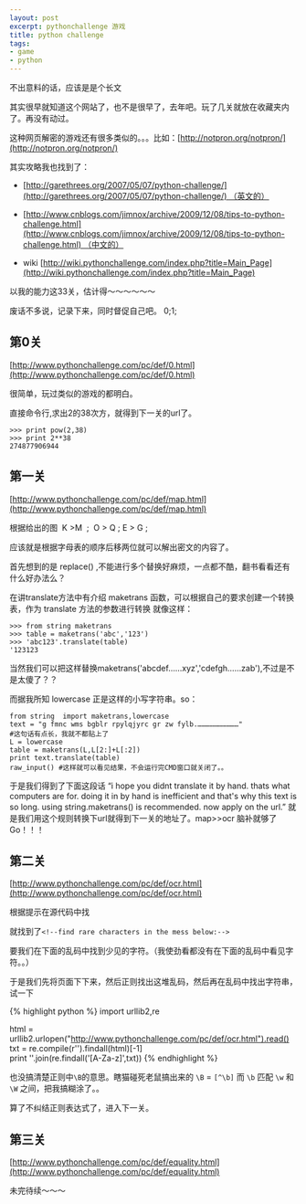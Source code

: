 ```yaml
---
layout: post
excerpt: pythonchallenge 游戏
title: python challenge
tags:
- game
- python
---
```


不出意料的话，应该是是个长文



其实很早就知道这个网站了，也不是很早了，去年吧。玩了几关就放在收藏夹内了。再没有动过。

这种网页解密的游戏还有很多类似的。。。比如：[http://notpron.org/notpron/](http://notpron.org/notpron/)

其实攻略我也找到了：



	
  * [http://garethrees.org/2007/05/07/python-challenge/](http://garethrees.org/2007/05/07/python-challenge/) （英文的）

	
  * [http://www.cnblogs.com/jimnox/archive/2009/12/08/tips-to-python-challenge.html](http://www.cnblogs.com/jimnox/archive/2009/12/08/tips-to-python-challenge.html) （中文的）

	
  * wiki [http://wiki.pythonchallenge.com/index.php?title=Main_Page](http://wiki.pythonchallenge.com/index.php?title=Main_Page)


以我的能力这33关，估计得～～～～～～

废话不多说，记录下来，同时督促自己吧。
0;1;





## 第0关




[http://www.pythonchallenge.com/pc/def/0.html](http://www.pythonchallenge.com/pc/def/0.html)


很简单，玩过类似的游戏的都明白。

直接命令行,求出2的38次方，就得到下一关的url了。

    
    >>> print pow(2,38)
    >>> print 2**38
    274877906944





## 第一关




[http://www.pythonchallenge.com/pc/def/map.html](http://www.pythonchallenge.com/pc/def/map.html)


根据给出的图  K >M  ;  O > Q ; E > G ;

应该就是根据字母表的顺序后移两位就可以解出密文的内容了。

首先想到的是 replace() ,不能进行多个替换好麻烦，一点都不酷，翻书看看还有什么好办法么？

在讲translate方法中有介绍 maketrans 函数，可以根据自己的要求创建一个转换表，作为 translate 方法的参数进行转换
就像这样：

    
    >>> from string maketrans
    >>> table = maketrans('abc','123')
    >>> 'abc123'.translate(table)
    '123123


当然我们可以把这样替换maketrans('abcdef……xyz','cdefgh……zab'),不过是不是太傻了？？

而据我所知 lowercase 正是这样的小写字符串。so：

    
    from string  import maketrans,lowercase
    text = "g fmnc wms bgblr rpylqjyrc gr zw fylb.…………………………"
    #这句话有点长，我就不都贴上了
    L = lowercase
    table = maketrans(L,L[2:]+L[:2])
    print text.translate(table)
    raw_input() #这样就可以看见结果，不会运行完CMD窗口就关闭了。。


于是我们得到了下面这段话
“i hope you didnt translate it by hand. thats what computers are for. doing it in by hand is
inefficient and that's why this text is so long. using string.maketrans() is recommended. now
apply on the url.”
就是我们用这个规则转换下url就得到下一关的地址了。map>>ocr 脑补就够了
Go！！！


## 第二关

[http://www.pythonchallenge.com/pc/def/ocr.html](http://www.pythonchallenge.com/pc/def/ocr.html)

根据提示在源代码中找

就找到了`<!--find rare characters in the mess below:-->`

要我们在下面的乱码中找到少见的字符。（我使劲看都没有在下面的乱码中看见字符。。）

于是我们先将页面下下来，然后正则找出这堆乱码，然后再在乱码中找出字符串，试一下

{% highlight python %}
import urllib2,re

html = urllib2.urlopen("http://www.pythonchallenge.com/pc/def/ocr.html").read()
txt = re.compile(r'<!--([^\B]+?)-->').findall(html)[-1]  
print ''.join(re.findall('[A-Za-z]',txt))
{% endhighlight %}

也没搞清楚正则中`\B`的意思。瞎猫碰死老鼠搞出来的
`\B` = `[^\b]` 而 `\b` 匹配 `\w` 和 `\W` 之间，把我搞糊涂了。。

算了不纠结正则表达式了，进入下一关。


## 第三关
[http://www.pythonchallenge.com/pc/def/equality.html](http://www.pythonchallenge.com/pc/def/equality.html)
































未完待续～～～
